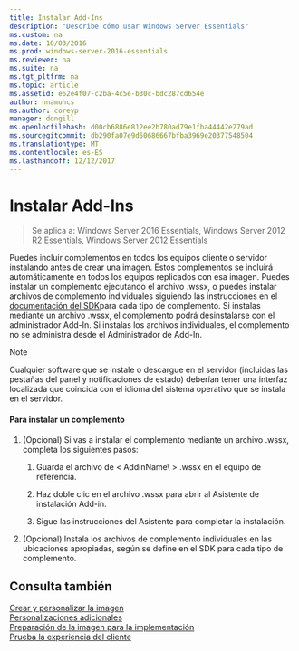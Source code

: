 ```yaml
---
title: Instalar Add-Ins
description: "Describe cómo usar Windows Server Essentials"
ms.custom: na
ms.date: 10/03/2016
ms.prod: windows-server-2016-essentials
ms.reviewer: na
ms.suite: na
ms.tgt_pltfrm: na
ms.topic: article
ms.assetid: e62e4f07-c2ba-4c5e-b30c-bdc287cd654e
author: nnamuhcs
ms.author: coreyp
manager: dongill
ms.openlocfilehash: d00cb6886e812ee2b780ad79e1fba44442e279ad
ms.sourcegitcommit: db290fa07e9d50686667bfba3969e20377548504
ms.translationtype: MT
ms.contentlocale: es-ES
ms.lasthandoff: 12/12/2017
---
```

# <a name="install-add-ins"></a>Instalar Add-Ins

>Se aplica a: Windows Server 2016 Essentials, Windows Server 2012 R2 Essentials, Windows Server 2012 Essentials

Puedes incluir complementos en todos los equipos cliente o servidor instalando antes de crear una imagen. Estos complementos se incluirá automáticamente en todos los equipos replicados con esa imagen. Puedes instalar un complemento ejecutando el archivo .wssx, o puedes instalar archivos de complemento individuales siguiendo las instrucciones en el [documentación del SDK](https://go.microsoft.com/fwlink/?LinkID=248648)para cada tipo de complemento. Si instalas mediante un archivo .wssx, el complemento podrá desinstalarse con el administrador Add-In. Si instalas los archivos individuales, el complemento no se administra desde el Administrador de Add-In.  
  
> [!NOTE]
>  Cualquier software que se instale o descargue en el servidor (incluidas las pestañas del panel y notificaciones de estado) deberían tener una interfaz localizada que coincida con el idioma del sistema operativo que se instala en el servidor.  
  
#### <a name="to-install-an-add-in"></a>Para instalar un complemento  
  
1.  (Opcional) Si vas a instalar el complemento mediante un archivo .wssx, completa los siguientes pasos:  
  
    1.  Guarda el archivo de < AddinName\ > .wssx en el equipo de referencia.  
  
    2.  Haz doble clic en el archivo .wssx para abrir al Asistente de instalación Add-in.  
  
    3.  Sigue las instrucciones del Asistente para completar la instalación.  
  
2.  (Opcional) Instala los archivos de complemento individuales en las ubicaciones apropiadas, según se define en el SDK para cada tipo de complemento.  
  
## <a name="see-also"></a>Consulta también  
 [Crear y personalizar la imagen](Creating-and-Customizing-the-Image.md)   
 [Personalizaciones adicionales](Additional-Customizations.md)   
 [Preparación de la imagen para la implementación](Preparing-the-Image-for-Deployment.md)   
 [Prueba la experiencia del cliente](Testing-the-Customer-Experience.md)